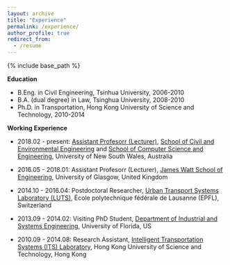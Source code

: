 ```yaml
---
layout: archive
title: "Experience"
permalink: /experience/
author_profile: true
redirect_from:
  - /resume
---
```


{% include base_path %}

**Education**

* B.Eng. in Civil Engineering, Tsinhua University, 2006-2010
* B.A. (dual degree) in Law, Tsinghua University, 2008-2010
* Ph.D. in Transportation, Hong Kong University of Science and Technology, 2010-2014

**Working Experience**

* 2018.02 - present: [Assistant Profesorr (Lecturer)]((https://research.unsw.edu.au/people/dr-wei-liu)), [School of Civil and Environmental Engineering](https://www.engineering.unsw.edu.au/civil-engineering/staff/wei-liu) and [School of Computer Science and Engineering](https://www.engineering.unsw.edu.au/computer-science-engineering/lecturer-wei-liu), University of New South Wales, Australia

* 2016.05 - 2018.01: Assistant Profesorr (Lecturer), [James Watt School of Engineering](https://www.gla.ac.uk/schools/engineering/), University of Glasgow, United Kingdom

* 2014.10 - 2016.04: Postdoctoral Researcher, [Urban Transport Systems Laboratory (LUTS)](https://www.epfl.ch/labs/luts/), École polytechnique fédérale de Lausanne (EPFL), Switzerland

* 2013.09 - 2014.02: Visiting PhD Student, [Department of Industrial and Systems Engineering](https://www.ise.ufl.edu/), University of Florida, US

* 2010.09 - 2014.08: Research Assistant, [Intelligent Transportation Systems (ITS) Laboratory](https://sites.google.com/view/hkustits/home), Hong Kong University of Science and Technology, Hong Kong
